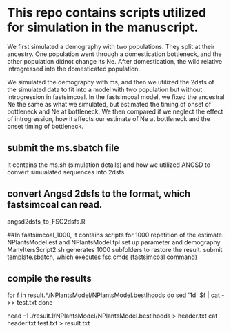 # This repo contains scripts utilized for simulation in the manuscript.

We first simulated a demography with two populations. They split at their ancestry. 
One population went through a domestication bottleneck, and the other population didnot change its Ne.
After domestication, the wild relative introgressed into the domesticated population.

We simulated the demography with ms, and then we utilized the 2dsfs of the simulated data to fit into a model with two population but without introgression in fastsimcoal.
In the fastsimcoal model, we fixed the ancestral Ne the same as what we simulated, but estimated the timing of onset of bottleneck and Ne at bottleneck.
We then compared if we neglect the effect of introgression, how it affects our estimate of Ne at bottleneck and the onset timing of bottleneck. 

## submit the ms.sbatch file
It contains the ms.sh (simulation details) and how we utilized ANGSD to convert simualated sequences into 2dsfs.

## convert Angsd 2dsfs to the format, which fastsimcoal can read.
angsd2dsfs_to_FSC2dsfs.R

##In fastsimcoal_1000, it contains scripts for 1000 repetition of the estimate.
NPlantsModel.est and NPlantsModel.tpl set up parameter and demography.
ManyItersScript2.sh generates 1000 subfolders to restore the result.
submit template.sbatch, which executes fsc.cmds (fastsimcoal command)

## compile the results
for f in result.*/NPlantsModel/NPlantsModel.bestlhoods
do sed '1d' $f | cat - >> test.txt
done

head -1 ./result.1/NPlantsModel/NPlantsModel.bestlhoods > header.txt
cat header.txt test.txt > result.txt
